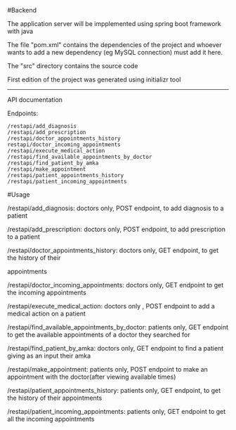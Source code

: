#Backend

The application server will be impplemented using spring boot framework with java

The file "pom.xml" contains the dependencies of the project and whoever wants to add a new dependency (eg MySQL connection) must add it here.

The "src" directory contains the source code

First edition of the project was generated using initializr tool

----------------------------------------------------

API documentation 


Endpoints:

    /restapi/add_diagnosis
    /restapi/add_prescription
    /restapi/doctor_appointments_history
    restapi/doctor_incoming_appointments
    /restapi/execute_medical_action
    /restapi/find_available_appointments_by_doctor 
    /restapi/find_patient_by_amka
    /restapi/make_appointment 
    /restapi/patient_appointments_history
    /restapi/patient_incoming_appointments

#Usage

/restapi/add_diagnosis: doctors only, POST endpoint, to add diagnosis to a patient


/restapi/add_prescription: doctors only, POST endpoint, to add prescription to a patient


/restapi/doctor_appointments_history: doctors only, GET endpoint, to get the history of their 

appointments 


/restapi/doctor_incoming_appointments: doctors only, GET endpoint to get the incoming appointments 


/restapi/execute_medical_action: doctors only , POST endpoint to add a medical action on a patient 


/restapi/find_available_appointments_by_doctor: patients only, GET endpoint to get the available appointments of a doctor they searched for


/restapi/find_patient_by_amka: doctors only, GET endpoint to find a patient giving as an input their amka 


/restapi/make_appointment: patients only, POST endpoint to make an appointment with the doctor(after viewing available times)


/restapi/patient_appointments_history: patients only, GET endpoint, to get the history of their appointments 


/restapi/patient_incoming_appointments: patients only, GET endpoint to get all the incoming appointments
